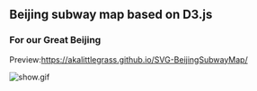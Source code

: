 ## Beijing subway map based on D3.js
### For our Great Beijing  
Preview:https://akalittlegrass.github.io/SVG-BeijingSubwayMap/



![show.gif](https://i.loli.net/2019/12/09/dIHRgmLGuv49Dxo.gif)
